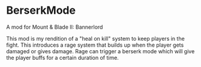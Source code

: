 # BerserkMode
 A mod for Mount & Blade II: Bannerlord
 
This mod is my rendition of a "heal on kill" system to keep players in the fight. This introduces a rage system that builds up when the player gets damaged or gives damage. Rage can trigger a berserk mode which will give the player buffs for a certain duration of time.